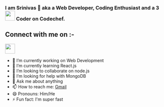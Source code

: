 ### I am Srinivas 👋 aka a Web Developer, Coding Enthusiast and a 3 <img height="32" width="32" src="https://www.flaticon.com/svg/vstatic/svg/616/616490.svg?token=exp=1612179735~hmac=8fe9996a2ec27e04d8d7c620eace5e5a" /> Coder on Codechef.
## Connect with me on :-
[<img height="32" width="32" src="https://cdn.jsdelivr.net/npm/simple-icons@v4/icons/LinkedIn.svg" />](https://www.linkedin.com/in/srinivas-m-298764191/)




- 🔭 I’m currently working on Web Development
- 🌱 I’m currently learning React.js
- 👯 I’m looking to collaborate on node.js
- 🤔 I’m looking for help with MongoDB
- 💬 Ask me about anything
- 📫 How to reach me: [Gmail](srinivas.babu364@gmail.com)
- 😄 Pronouns: Him/He
- ⚡ Fun fact: I'm super fast

